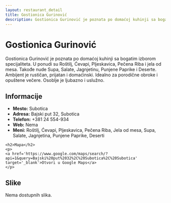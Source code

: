 ```yaml
---
layout: restaurant_detail
title: Gostionica Gurinović
description: Gostionica Gurinović je poznata po domaćoj kuhinji sa bogatim izborom specijaliteta. U ponudi su Roštilj, Ćevapi, Pljeskavica, Pečena Riba i jela od mesa. Takođe nude Supa, Salate, Jagnjetinu, Punjene Paprike i Deserte. Ambijent je rustičan, prijatan i domaćinski. Idealno za porodične obroke i opuštene večere. Osoblje je ljubazno i uslužno.
---
```


# Gostionica Gurinović
<p class="description">Gostionica Gurinović je poznata po domaćoj kuhinji sa bogatim izborom specijaliteta. U ponudi su Roštilj, Ćevapi, Pljeskavica, Pečena Riba i jela od mesa. Takođe nude Supa, Salate, Jagnjetinu, Punjene Paprike i Deserte. Ambijent je rustičan, prijatan i domaćinski. Idealno za porodične obroke i opuštene večere. Osoblje je ljubazno i uslužno.</p>

<div class="left-column text-content">
    <h2>Informacije</h2>
    <ul>
        <li><strong>Mesto:</strong> Subotica</li>
        <li><strong>Adresa:</strong> Bajski put 32, Subotica</li>
        <li><strong>Telefon:</strong> +381 24 554-934</li>
        <li><strong>Web:</strong> Nema</li>
        <li><strong>Meni:</strong> Roštilj, Ćevapi, Pljeskavica, Pečena Riba, Jela od mesa, Supa, Salate, Jagnjetina, Punjene Paprike, Deserti</li>
    </ul>

    <h2>Mapa</h2>
    <p>
    <a href='https://www.google.com/maps/search/?api=1&query=Bajski%20put%2032%2C%20Subotica%2C%20Subotica' target='_blank'>Otvori u Google Maps</a>
    </p>
</div>

<div class="right-column">
    <h2>Slike</h2>
    <div class="images-grid">
<p>Nema dostupnih slika.</p>
    </div>
</div>